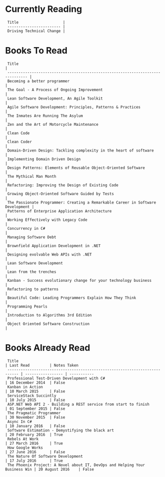 Currently Reading
=================
     Title                    | 
     ------------------------ |  
     Driving Technical Change | 
Books To Read
=============
     Title                                                                           | 
     ------------------------------------------------------------------------------- |  
     Becoming a better programmer                                                    | 
     The Goal - A Process of Ongoing Improvement                                     | 
     Lean Software Development, An Agile Toolkit                                     | 
     Agile Software Development: Principles, Patterns & Practices                    | 
     The Inmates Are Running The Asylum                                              | 
     Zen and the Art of Motorcycle Maintenance                                       | 
     Clean Code                                                                      | 
     Clean Coder                                                                     | 
     Domain-Driven Design: Tackling complexity in the heart of software              | 
     Implementing Domain Driven Design                                               | 
     Design Patterns: Elements of Reusable Object-Oriented Software                  | 
     The Mythical Man Month                                                          | 
     Refactoring: Improving the Design of Existing Code                              | 
     Growing Object-Oriented Software Guided by Tests                                | 
     The Passionate Programmer: Creating a Remarkable Career in Software Development | 
     Patterns of Enterprise Application Architecture                                 | 
     Working Effectively with Legacy Code                                            | 
     Concurrency in C#                                                               | 
     Managing Software Debt                                                          | 
     Brownfield Application Development in .NET                                      | 
     Designing evolvable Web APIs with .NET                                          | 
     Lean Software Development                                                       | 
     Lean from the trenches                                                          | 
     Kanban - Success evolutionary change for your technology business               | 
     Refactoring to patterns                                                         | 
     Beautiful Code: Leading Programmers Explain How They Think                      | 
     Programming Pearls                                                              | 
     Introduction to Algorithms 3rd Edition                                          | 
     Object Oriented Software Construction                                           | 

Books Already Read
==================
     Title                                                                       | Last Read         | Notes Taken
     --------------------------------------------------------------------------- | ----------------- | ----------- 
     Professional Test-Driven Development with C#                                | 16 December 2014  | False      
     Kanban in Action                                                            | 10 March 2015     | False      
     ServiceStack Succintly                                                      | 10 July 2015      | False      
     ASP.NET Web API 2 - Building a REST service from start to finish            | 01 September 2015 | False      
     The Pragmatic Programmer                                                    | 30 November 2015  | False      
     Async In C#                                                                 | 10 January 2016   | False      
     Software Estimation - Demystifying the black art                            | 20 February 2016  | True       
     Rebels At Work                                                              | 27 March 2016     | True       
     How Google Works                                                            | 27 June 2016      | False      
     The Nature Of Software Development                                          | 17 July 2016      | True       
     The Phoenix Project: A Novel about IT, DevOps and Helping Your Business Win | 20 August 2016    | False      
